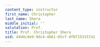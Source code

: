 ```yaml
---
content_type: instructor
first_name: Christopher
last_name: Shera
middle_initial: ''
salutation: Prof.
title: Prof. Christopher Shera
uid: d4d4c4e9-9dc4-4b61-65cf-df6f153157a1
---
```

